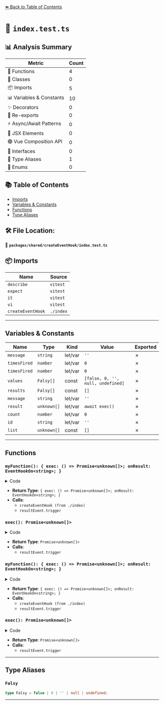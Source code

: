 [⬅️ Back to Table of Contents](../../../index.md)

# 📄 `index.test.ts`

## 📊 Analysis Summary

| Metric | Count |
|--------|-------|
| 🔧 Functions | 4 |
| 🧱 Classes | 0 |
| 📦 Imports | 5 |
| 📊 Variables & Constants | 10 |
| ✨ Decorators | 0 |
| 🔄 Re-exports | 0 |
| ⚡ Async/Await Patterns | 0 |
| 💠 JSX Elements | 0 |
| 🟢 Vue Composition API | 0 |
| 📐 Interfaces | 0 |
| 📑 Type Aliases | 1 |
| 🎯 Enums | 0 |

## 📚 Table of Contents

- [Imports](#imports)
- [Variables & Constants](#variables-constants)
- [Functions](#functions)
- [Type Aliases](#type-aliases)

## 🛠️ File Location:
📂 **`packages/shared/createEventHook/index.test.ts`**

## 📦 Imports

| Name | Source |
|------|--------|
| `describe` | `vitest` |
| `expect` | `vitest` |
| `it` | `vitest` |
| `vi` | `vitest` |
| `createEventHook` | `./index` |


---

## Variables & Constants

| Name | Type | Kind | Value | Exported |
|------|------|------|-------|----------|
| `message` | `string` | let/var | `''` | ✗ |
| `timesFired` | `number` | let/var | `0` | ✗ |
| `timesFired` | `number` | let/var | `0` | ✗ |
| `values` | `Falsy[]` | const | `[false, 0, '', null, undefined]` | ✗ |
| `results` | `Falsy[]` | const | `[]` | ✗ |
| `message` | `string` | let/var | `''` | ✗ |
| `result` | `unknown[]` | let/var | `await exec()` | ✗ |
| `count` | `number` | let/var | `0` | ✗ |
| `id` | `string` | let/var | `''` | ✗ |
| `list` | `unknown[]` | const | `[]` | ✗ |


---

## Functions

### `myFunction(): { exec: () => Promise<unknown[]>; onResult: EventHookOn<string>; }`

<details><summary>Code</summary>

```ts
() => {
      const resultEvent = createEventHook<string>()
      const exec = () => resultEvent.trigger('Hello World')
      return {
        exec,
        onResult: resultEvent.on,
      }
    }
```
</details>

- **Return Type**: `{ exec: () => Promise<unknown[]>; onResult: EventHookOn<string>; }`
- **Calls**:
  - `createEventHook (from ./index)`
  - `resultEvent.trigger`
### `exec(): Promise<unknown[]>`

<details><summary>Code</summary>

```ts
() => resultEvent.trigger('Hello World')
```
</details>

- **Return Type**: `Promise<unknown[]>`
- **Calls**:
  - `resultEvent.trigger`
### `myFunction(): { exec: () => Promise<unknown[]>; onResult: EventHookOn<string>; }`

<details><summary>Code</summary>

```ts
() => {
      const resultEvent = createEventHook<string>()
      const exec = () => resultEvent.trigger('Hello World')
      return {
        exec,
        onResult: resultEvent.on,
      }
    }
```
</details>

- **Return Type**: `{ exec: () => Promise<unknown[]>; onResult: EventHookOn<string>; }`
- **Calls**:
  - `createEventHook (from ./index)`
  - `resultEvent.trigger`
### `exec(): Promise<unknown[]>`

<details><summary>Code</summary>

```ts
() => resultEvent.trigger('Hello World')
```
</details>

- **Return Type**: `Promise<unknown[]>`
- **Calls**:
  - `resultEvent.trigger`

---

## Type Aliases

### `Falsy`

```ts
type Falsy = false | 0 | '' | null | undefined;
```


---